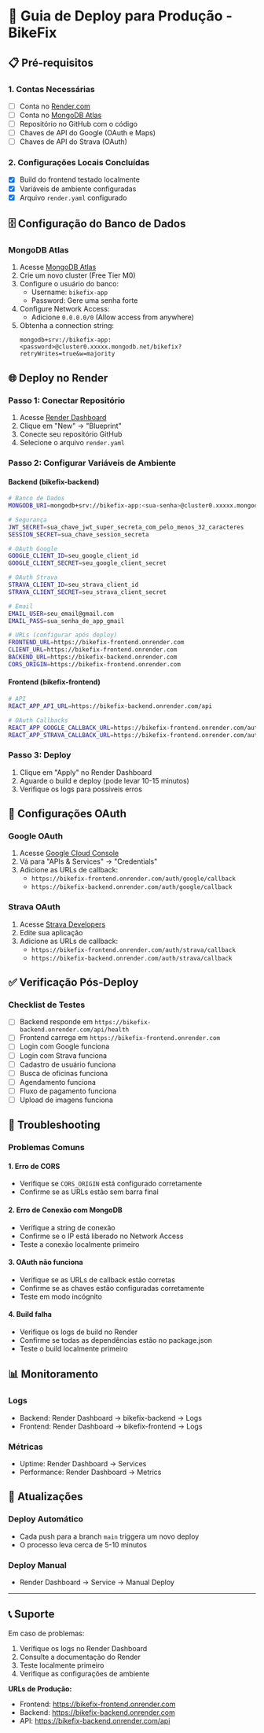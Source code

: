 # 🚀 Guia de Deploy para Produção - BikeFix

## 📋 Pré-requisitos

### 1. Contas Necessárias
- [ ] Conta no [Render.com](https://render.com)
- [ ] Conta no [MongoDB Atlas](https://www.mongodb.com/atlas)
- [ ] Repositório no GitHub com o código
- [ ] Chaves de API do Google (OAuth e Maps)
- [ ] Chaves de API do Strava (OAuth)

### 2. Configurações Locais Concluídas
- [x] Build do frontend testado localmente
- [x] Variáveis de ambiente configuradas
- [x] Arquivo `render.yaml` configurado

## 🗄️ Configuração do Banco de Dados

### MongoDB Atlas
1. Acesse [MongoDB Atlas](https://cloud.mongodb.com)
2. Crie um novo cluster (Free Tier M0)
3. Configure o usuário do banco:
   - Username: `bikefix-app`
   - Password: Gere uma senha forte
4. Configure Network Access:
   - Adicione `0.0.0.0/0` (Allow access from anywhere)
5. Obtenha a connection string:
   ```
   mongodb+srv://bikefix-app:<password>@cluster0.xxxxx.mongodb.net/bikefix?retryWrites=true&w=majority
   ```

## 🌐 Deploy no Render

### Passo 1: Conectar Repositório
1. Acesse [Render Dashboard](https://dashboard.render.com)
2. Clique em "New" → "Blueprint"
3. Conecte seu repositório GitHub
4. Selecione o arquivo `render.yaml`

### Passo 2: Configurar Variáveis de Ambiente

#### Backend (bikefix-backend)
```bash
# Banco de Dados
MONGODB_URI=mongodb+srv://bikefix-app:<sua-senha>@cluster0.xxxxx.mongodb.net/bikefix?retryWrites=true&w=majority

# Segurança
JWT_SECRET=sua_chave_jwt_super_secreta_com_pelo_menos_32_caracteres
SESSION_SECRET=sua_chave_session_secreta

# OAuth Google
GOOGLE_CLIENT_ID=seu_google_client_id
GOOGLE_CLIENT_SECRET=seu_google_client_secret

# OAuth Strava
STRAVA_CLIENT_ID=seu_strava_client_id
STRAVA_CLIENT_SECRET=seu_strava_client_secret

# Email
EMAIL_USER=seu_email@gmail.com
EMAIL_PASS=sua_senha_de_app_gmail

# URLs (configurar após deploy)
FRONTEND_URL=https://bikefix-frontend.onrender.com
CLIENT_URL=https://bikefix-frontend.onrender.com
BACKEND_URL=https://bikefix-backend.onrender.com
CORS_ORIGIN=https://bikefix-frontend.onrender.com
```

#### Frontend (bikefix-frontend)
```bash
# API
REACT_APP_API_URL=https://bikefix-backend.onrender.com/api

# OAuth Callbacks
REACT_APP_GOOGLE_CALLBACK_URL=https://bikefix-frontend.onrender.com/auth/google/callback
REACT_APP_STRAVA_CALLBACK_URL=https://bikefix-frontend.onrender.com/auth/strava/callback
```

### Passo 3: Deploy
1. Clique em "Apply" no Render Dashboard
2. Aguarde o build e deploy (pode levar 10-15 minutos)
3. Verifique os logs para possíveis erros

## 🔧 Configurações OAuth

### Google OAuth
1. Acesse [Google Cloud Console](https://console.cloud.google.com)
2. Vá para "APIs & Services" → "Credentials"
3. Adicione as URLs de callback:
   - `https://bikefix-frontend.onrender.com/auth/google/callback`
   - `https://bikefix-backend.onrender.com/auth/google/callback`

### Strava OAuth
1. Acesse [Strava Developers](https://developers.strava.com)
2. Edite sua aplicação
3. Adicione as URLs de callback:
   - `https://bikefix-frontend.onrender.com/auth/strava/callback`
   - `https://bikefix-backend.onrender.com/auth/strava/callback`

## ✅ Verificação Pós-Deploy

### Checklist de Testes
- [ ] Backend responde em `https://bikefix-backend.onrender.com/api/health`
- [ ] Frontend carrega em `https://bikefix-frontend.onrender.com`
- [ ] Login com Google funciona
- [ ] Login com Strava funciona
- [ ] Cadastro de usuário funciona
- [ ] Busca de oficinas funciona
- [ ] Agendamento funciona
- [ ] Fluxo de pagamento funciona
- [ ] Upload de imagens funciona

## 🚨 Troubleshooting

### Problemas Comuns

#### 1. Erro de CORS
- Verifique se `CORS_ORIGIN` está configurado corretamente
- Confirme se as URLs estão sem barra final

#### 2. Erro de Conexão com MongoDB
- Verifique a string de conexão
- Confirme se o IP está liberado no Network Access
- Teste a conexão localmente primeiro

#### 3. OAuth não funciona
- Verifique se as URLs de callback estão corretas
- Confirme se as chaves estão configuradas corretamente
- Teste em modo incógnito

#### 4. Build falha
- Verifique os logs de build no Render
- Confirme se todas as dependências estão no package.json
- Teste o build localmente primeiro

## 📊 Monitoramento

### Logs
- Backend: Render Dashboard → bikefix-backend → Logs
- Frontend: Render Dashboard → bikefix-frontend → Logs

### Métricas
- Uptime: Render Dashboard → Services
- Performance: Render Dashboard → Metrics

## 🔄 Atualizações

### Deploy Automático
- Cada push para a branch `main` triggera um novo deploy
- O processo leva cerca de 5-10 minutos

### Deploy Manual
- Render Dashboard → Service → Manual Deploy

---

## 📞 Suporte

Em caso de problemas:
1. Verifique os logs no Render Dashboard
2. Consulte a documentação do Render
3. Teste localmente primeiro
4. Verifique as configurações de ambiente

**URLs de Produção:**
- Frontend: https://bikefix-frontend.onrender.com
- Backend: https://bikefix-backend.onrender.com
- API: https://bikefix-backend.onrender.com/api
